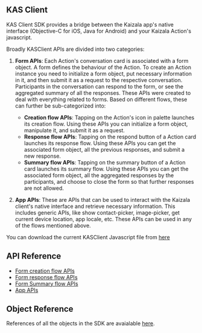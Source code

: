 ## KAS Client

KAS Client SDK provides a bridge between the Kaizala app's native interface (Objective-C for iOS, Java for Android) and your Kaizala Action's javascript.

Broadly KASClient APIs are divided into two categories:
1.  **Form APIs**: Each Action's conversation card is associated with a form object. A form defines the behaviour of the Action. To create an Action instance you need to initialize 
a form object, put necessary information in it, and then submit it as a request to the respective conversation. Participants in the conversation can respond to the form, 
or see the aggregated summary of all the responses. These APIs were created to deal with everything related to forms. Based on different flows, these can further be 
sub-categorized into:
    *   **Creation flow APIs**:  Tapping on the Action's icon in palette launches its creation flow. Using these APIs you can initialize a form object, manipulate it, and submit it as a request.
	*   **Response flow APIs**: Tapping on the respond button of a Action card launches its response flow. Using these APIs you can get the associated form object, all the previous responses, and submit a new response.
	*   **Summary flow APIs**: Tapping on the summary button of a Action card launches its summary flow. Using these APIs you can get the associated form object, all the aggregated responses by the participants, and choose to close the form so that further responses are not allowed.
    
2.  **App APIs**: These are APIs that can be used to interact with the Kaizala client's native interface and retrieve necessary information. This includes generic APIs, like show contact-picker, image-picker, get current device location, app locale, etc. These APIs can be used in any of the flows mentioned above.

You can download the current KASClient Javascript file from [here](https://manage.kaiza.la/MiniApps/DownloadSDK)

## API Reference

*	[Form creation flow APIs](form_creation.md)
*	[Form response flow APIs](form_response.md)
*	[Form Summary flow APIs](form_summary.md)
*	[App APIs](app.md)

## Object Reference

References of all the objects in the SDK are avaialable [here](objects.md).
